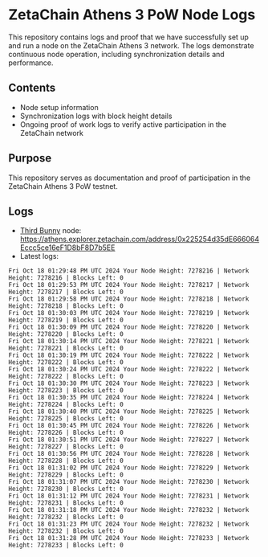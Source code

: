 # ZetaChain Athens 3 PoW Node Logs
This repository contains logs and proof that we have successfully set up and run a node on the ZetaChain Athens 3 network. The logs demonstrate continuous node operation, including synchronization details and performance.

## Contents
- Node setup information
- Synchronization logs with block height details
- Ongoing proof of work logs to verify active participation in the ZetaChain network

## Purpose
This repository serves as documentation and proof of participation in the ZetaChain Athens 3 PoW testnet.

## Logs

- [Third Bunny](https://thirdbunny.xyz/) node: https://athens.explorer.zetachain.com/address/0x225254d35dE666064Eccc5ce16eF1D8bF8D7b5EE
- Latest logs:
```
Fri Oct 18 01:29:48 PM UTC 2024 Your Node Height: 7278216 | Network Height: 7278216 | Blocks Left: 0
Fri Oct 18 01:29:53 PM UTC 2024 Your Node Height: 7278217 | Network Height: 7278217 | Blocks Left: 0
Fri Oct 18 01:29:58 PM UTC 2024 Your Node Height: 7278218 | Network Height: 7278218 | Blocks Left: 0
Fri Oct 18 01:30:03 PM UTC 2024 Your Node Height: 7278219 | Network Height: 7278219 | Blocks Left: 0
Fri Oct 18 01:30:09 PM UTC 2024 Your Node Height: 7278220 | Network Height: 7278220 | Blocks Left: 0
Fri Oct 18 01:30:14 PM UTC 2024 Your Node Height: 7278221 | Network Height: 7278221 | Blocks Left: 0
Fri Oct 18 01:30:19 PM UTC 2024 Your Node Height: 7278222 | Network Height: 7278222 | Blocks Left: 0
Fri Oct 18 01:30:24 PM UTC 2024 Your Node Height: 7278222 | Network Height: 7278222 | Blocks Left: 0
Fri Oct 18 01:30:30 PM UTC 2024 Your Node Height: 7278223 | Network Height: 7278223 | Blocks Left: 0
Fri Oct 18 01:30:35 PM UTC 2024 Your Node Height: 7278224 | Network Height: 7278224 | Blocks Left: 0
Fri Oct 18 01:30:40 PM UTC 2024 Your Node Height: 7278225 | Network Height: 7278225 | Blocks Left: 0
Fri Oct 18 01:30:45 PM UTC 2024 Your Node Height: 7278226 | Network Height: 7278226 | Blocks Left: 0
Fri Oct 18 01:30:51 PM UTC 2024 Your Node Height: 7278227 | Network Height: 7278227 | Blocks Left: 0
Fri Oct 18 01:30:56 PM UTC 2024 Your Node Height: 7278228 | Network Height: 7278228 | Blocks Left: 0
Fri Oct 18 01:31:02 PM UTC 2024 Your Node Height: 7278229 | Network Height: 7278229 | Blocks Left: 0
Fri Oct 18 01:31:07 PM UTC 2024 Your Node Height: 7278230 | Network Height: 7278230 | Blocks Left: 0
Fri Oct 18 01:31:12 PM UTC 2024 Your Node Height: 7278231 | Network Height: 7278231 | Blocks Left: 0
Fri Oct 18 01:31:18 PM UTC 2024 Your Node Height: 7278232 | Network Height: 7278232 | Blocks Left: 0
Fri Oct 18 01:31:23 PM UTC 2024 Your Node Height: 7278232 | Network Height: 7278232 | Blocks Left: 0
Fri Oct 18 01:31:28 PM UTC 2024 Your Node Height: 7278233 | Network Height: 7278233 | Blocks Left: 0
```
